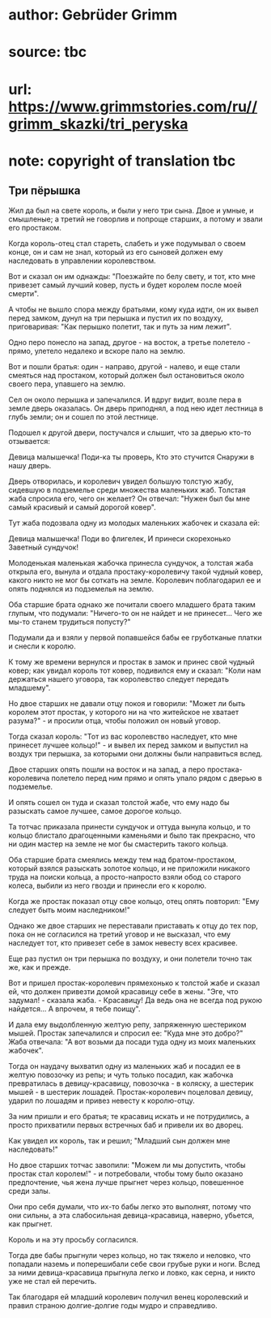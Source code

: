 # author: Gebrüder Grimm
# source: tbc
# url: https://www.grimmstories.com/ru//grimm_skazki/tri_peryska
# note: copyright of translation tbc

## Три пёрышка 

Жил да был на свете король, и были у него три сына. Двое и умные, и
смышленые; а третий не говорлив и попроще старших, а потому и звали его
простаком.

Когда король-отец стал стареть, слабеть и уже подумывал о своем конце,
он и сам не знал, который из его сыновей должен ему наследовать в
управлении королевством.

Вот и сказал он им однажды: "Поезжайте по белу свету, и тот, кто мне
привезет самый лучший ковер, пусть и будет королем после моей смерти".

А чтобы не вышло спора между братьями, кому куда идти, он их вывел перед
замком, дунул на три перышка и пустил их по воздуху, приговаривая: "Как
перышко полетит, так и путь за ним лежит".

Одно перо понесло на запад, другое - на восток, а третье полетело -
прямо, улетело недалеко и вскоре пало на землю.

Вот и пошли братья: один - направо, другой - налево, и еще стали
смеяться над простаком, который должен был остановиться около своего
пера, упавшего на землю.

Сел он около перышка и запечалился. И вдруг видит, возле пера в земле
дверь оказалась. Он дверь приподнял, а под нею идет лестница в глубь
земли; он и сошел по этой лестнице.

Подошел к другой двери, постучался и слышит, что за дверью кто-то
отзывается:

Девица малышечка!
Поди-ка ты проверь,
Кто это стучится
Снаружи в нашу дверь.

Дверь отворилась, и королевич увидел большую толстую жабу, сидевшую в
подземелье среди множества маленьких жаб. Толстая жаба спросила его,
чего он желает? Он отвечал: "Нужен был бы мне самый красивый и самый
дорогой ковер".

Тут жаба подозвала одну из молодых маленьких жабочек и сказала ей:

Девица малышечка!
Поди во флигелек,
И принеси скорехонько
Заветный сундучок!

Молоденькая маленькая жабочка принесла сундучок, а толстая жаба открыла
его, вынула и отдала простаку-королевичу такой чудный ковер, какого
никто не мог бы соткать на земле. Королевич поблагодарил ее и опять
поднялся из подземелья на землю.

Оба старшие брата однако же почитали своего младшего брата таким глупым,
что подумали: "Ничего-то он не найдет и не принесет... Чего же мы-то
станем трудиться попусту?"

Подумали да и взяли у первой попавшейся бабы ее груботканые платки и
снесли к королю.

К тому же времени вернулся и простак в замок и принес свой чудный ковер;
как увидал король тот ковер, подивился ему и сказал: "Коли нам
держаться нашего уговора, так королевство следует передать младшему".

Но двое старших не давали отцу покоя и говорили: "Может ли быть королем
этот простак, у которого ни на что житейское не хватает разума?" - и
просили отца, чтобы положил он новый уговор.

Тогда сказал король: "Тот из вас королевство наследует, кто мне
принесет лучшее кольцо!" - и вывел их перед замком и выпустил на воздух
три перышка, за которыми они должны были направиться вслед.

Двое старших опять пошли на восток и на запад, а перо
простака-королевича полетело перед ним прямо и опять упало рядом с
дверью в подземелье.

И опять сошел он туда и сказал толстой жабе, что ему надо бы разыскать
самое лучшее, самое дорогое кольцо.

Та тотчас приказала принести сундучок и оттуда вынула кольцо, и то
кольцо блистало драгоценными каменьями и было так прекрасно, что ни один
мастер на земле не мог бы смастерить такого кольца.

Оба старшие брата смеялись между тем над братом-простаком, который
взялся разыскать золотое кольцо, и не приложили никакого труда на поиски
кольца, а просто-напросто взяли обод со старого колеса, выбили из него
гвозди и принесли его к королю.

Когда же простак показал отцу свое кольцо, отец опять повторил: "Ему
следует быть моим наследником!"

Однако же двое старших не переставали приставать к отцу до тех пор, пока
он не согласился на третий уговор и не высказал, что ему наследует тот,
кто привезет себе в замок невесту всех красивее.

Еще раз пустил он три перышка по воздуху, и они полетели точно так же,
как и прежде.

Вот и пришел простак-королевич прямехонько к толстой жабе и сказал ей,
что должен привезти домой красавицу себе в жены. "Эге, что задумал! -
сказала жаба. - Красавицу! Да ведь она не всегда под рукою найдется... А
впрочем, я тебе поищу".

И дала ему выдолбленную желтую репу, запряженную шестериком мышей.
Простак запечалился и спросил ее: "Куда мне это добро?" Жаба отвечала:
"А вот возьми да посади туда одну из моих маленьких жабочек".

Тогда он наудачу выхватил одну из маленьких жаб и посадил ее в желтую
повозочку из репы; и чуть только посадил, как жабочка превратилась в
девицу-красавицу, повозочка - в коляску, а шестерик мышей - в шестерик
лошадей. Простак-королевич поцеловал девицу, ударил по лошадям и привез
невесту к королю-отцу.

За ним пришли и его братья; те красавиц искать и не потрудились, а
просто прихватили первых встречных баб и привели их во дворец.

Как увидел их король, так и решил; "Младший сын должен мне
наследовать!"

Но двое старших тотчас завопили: "Можем ли мы допустить, чтобы простак
стал королем!" - и потребовали, чтобы тому было оказано предпочтение,
чья жена лучше прыгнет через кольцо, повешенное среди залы.

Они про себя думали, что их-то бабы легко это выполнят, потому что они
сильны, а эта слабосильная девица-красавица, наверно, убьется, как
прыгнет.

Король и на эту просьбу согласился.

Тогда две бабы прыгнули через кольцо, но так тяжело и неловко, что
попадали наземь и поперешибали себе свои грубые руки и ноги. Вслед за
ними девица-красавица прыгнула легко и ловко, как серна, и никто уже не
стал ей перечить.

Так благодаря ей младший королевич получил венец королевский и правил
страною долгие-долгие годы мудро и справедливо.
